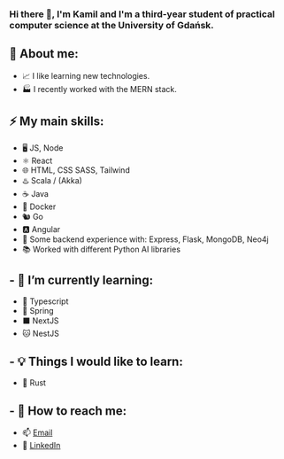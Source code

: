 ### Hi there 👋, I'm Kamil and I'm a third-year student of practical computer science at the University of Gdańsk.

## 📂 About me:
 * 📈 I like learning new technologies. 
 * 🏭 I recently worked with the MERN stack.
 
## ⚡ My main skills:
 * 🖥️ JS, Node
 * ⚛️  React
 * 🌐 HTML, CSS SASS, Tailwind
 * ♨️  Scala / (Akka)
 * ☕  Java
 * 🐳 Docker
 * 🐿️ Go
 * 🅰️ Angular
 * 🔧 Some backend experience with: Express, Flask, MongoDB, Neo4j
 * 📚 Worked with different Python AI libraries
 

## - 🌱 I’m currently learning:
 * 📘 Typescript
 * 🍃 Spring
 * ⬛ NextJS
 * 🐱 NestJS
 
## - 💡 Things I would like to learn:
 * 🦀 Rust
 
## - 👀 How to reach me:

 * 📫 [Email](mailto:kamil.lisowski.kontakt@gmail.com)
 * 💬 [LinkedIn](https://www.linkedin.com/in/kamil-lisowski-b69190240/)
